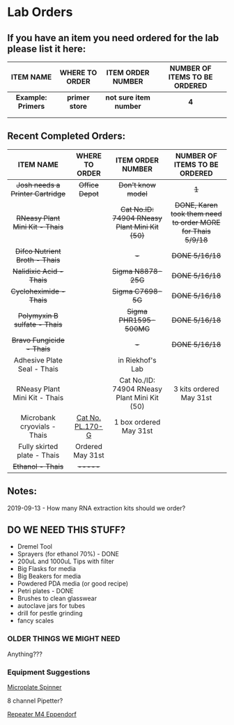 # Lab Orders

##  If you have an item you need ordered for the lab please list it here:

| __**ITEM NAME**__ | __**WHERE TO ORDER**__ | __**ITEM ORDER NUMBER**__ | __**NUMBER OF ITEMS TO BE ORDERED**__ |
| :--------: | :----------------: | :-----------------------: | :--------------: |
|  **Example: Primers**  |  **primer store**  |  **not sure item number**  |  **4**  |
| | | |
| | | |

##  Recent Completed Orders:

| __**ITEM NAME**__ | __**WHERE TO ORDER**__ | __**ITEM ORDER NUMBER**__ | __**NUMBER OF ITEMS TO BE ORDERED**__ |
| :--------: | :----------------: | :-----------------------: | :--------------: |
| ~~Josh needs a Printer Cartridge~~ | ~~Office Depot~~ | ~~Don't know model~~ | ~~1~~ |
| ~~RNeasy Plant Mini Kit - Thais~~ | | ~~Cat No.ID: 74904 RNeasy Plant Mini Kit (50)~~ | ~~DONE, Karen took them need to order MORE for Thais 5/9/18~~ |
| ~~Difco Nutrient Broth - Thais~~ | | ~~-~~ | ~~DONE 5/16/18~~ |
| ~~Nalidixic Acid - Thais~~ | | ~~Sigma N8878-25G~~ | ~~DONE 5/16/18~~ |
| ~~Cycloheximide - Thais~~ | | ~~Sigma C7698-5G~~ | ~~DONE 5/16/18~~ |
| ~~Polymyxin B sulfate - Thais~~ | | ~~Sigma PHR1595-500MG~~ | ~~DONE 5/16/18~~ | 
| ~~Bravo Fungicide - Thais~~ | | ~~-~~ | ~~DONE 5/16/18~~ |
| Adhesive Plate Seal - Thais | | in Riekhof's Lab | |
| RNeasy Plant Mini Kit - Thais | | Cat No./ID: 74904 RNeasy Plant Mini Kit (50) | 3 kits ordered May 31st |
| Microbank cryovials - Thais | [Cat No. PL.170-G](http://www.pro-lab.com/products/clinical-microbiology/bacteriology/microbank) | 1 box ordered May 31st |
| Fully skirted plate - Thais | Ordered May 31st |  |
| ~~Ethanol - Thais~~ | ~~-----~~ |  |  |

## Notes:

2019-09-13 - How many RNA extraction kits should we order?

## DO WE NEED THIS STUFF?

- Dremel Tool
- Sprayers (for ethanol 70%) - DONE
- 200uL and 1000uL Tips with filter
- Big Flasks for media
- Big Beakers for media
- Powdered PDA media (or good recipe)
- Petri plates - DONE
- Brushes to clean glasswear
- autoclave jars for tubes
- drill for pestle grinding
- fancy scales

### OLDER THINGS WE MIGHT NEED

Anything???

### Equipment Suggestions

[Microplate Spinner](https://www.stellarscientific.com/labnet-mps-1000-mini-pcr-plate-spinner-for-two-pcr-plates/?sku=LI-CF-P1000&gclid=EAIaIQobChMIhcTa8OnV2wIVlR2BCh1ptwxFEAQYAyABEgLXkfD_BwE)

8 channel Pipetter?

[Repeater M4 Eppendorf](https://online-shop.eppendorf.us/US-en/Manual-Liquid-Handling-44563/Dispensers--Burettes-44566/Repeater-M4-PF-44619.html)
